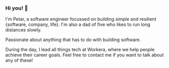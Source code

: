 ### Hi you! 👋

I'm Petar, a software engineer focussed on building simple and resilient {software, company, life}. I'm also a dad of five who likes to run long distances slowly.

Passionate about anything that has to do with building software.

During the day, I lead all things tech at Workera, where we help people achieve their career goals. Feel free to contact me if you want to talk about any of these!
